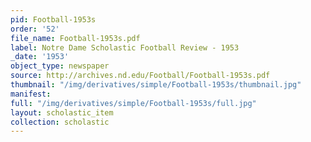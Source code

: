 ```yaml
---
pid: Football-1953s
order: '52'
file_name: Football-1953s.pdf
label: Notre Dame Scholastic Football Review - 1953
_date: '1953'
object_type: newspaper
source: http://archives.nd.edu/Football/Football-1953s.pdf
thumbnail: "/img/derivatives/simple/Football-1953s/thumbnail.jpg"
manifest:
full: "/img/derivatives/simple/Football-1953s/full.jpg"
layout: scholastic_item
collection: scholastic
---
```

